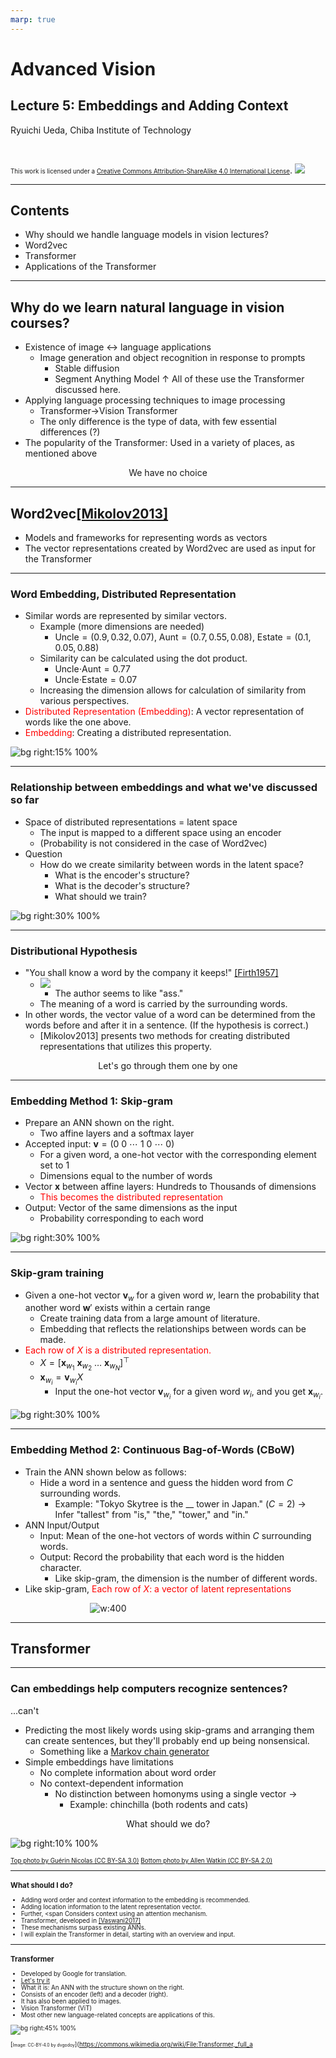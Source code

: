```yaml
---
marp: true
---
```


<!-- footer: "Advanced Vision Lecture 5" -->

# Advanced Vision

## Lecture 5: Embeddings and Adding Context

Ryuichi Ueda, Chiba Institute of Technology

<br />

<span style="font-size:70%">This work is licensed under a </span>[<span style="font-size:70%">Creative Commons Attribution-ShareAlike 4.0 International License</span>](https://creativecommons.org/licenses/by-sa/4.0/).
![](https://i.creativecommons.org/l/by-sa/4.0/88x31.png)

---

<!-- paginate: true -->

## Contents

- Why should we handle language models in vision lectures?
- Word2vec
- Transformer
- Applications of the Transformer

---

## Why do we learn natural language in vision courses?

- Existence of image $\leftrightarrow$ language applications
    - Image generation and object recognition in response to prompts
        - Stable diffusion
        - Segment Anything Model
↑ All of these use the Transformer discussed here.
- Applying language processing techniques to image processing
    - Transformer$\rightarrow$Vision Transformer
    - The only difference is the type of data, with few essential differences (?)
- The popularity of the Transformer: Used in a variety of places, as mentioned above

<center>We have no choice</center>

---

## Word2vec[[Mikolov2013]](https://arxiv.org/abs/1301.3781)

- Models and frameworks for representing words as vectors
- The vector representations created by Word2vec are used as input for the Transformer

---

### Word Embedding, Distributed Representation

- Similar words are represented by similar vectors.
    - Example (more dimensions are needed)
        - Uncle$= (0.9, 0.32, 0.07)$, Aunt$= (0.7, 0.55, 0.08)$, Estate$= (0.1, 0.05, 0.88)$
    - Similarity can be calculated using the dot product.
        - Uncle$\cdot$Aunt$= 0.77$
        - Uncle$\cdot$Estate$= 0.07$
    - Increasing the dimension allows for calculation of similarity from various perspectives.
- <span style="color:red">Distributed Representation (Embedding)</span>: A vector representation of words like the one above.
- <span style="color:red">Embedding</span>: Creating a distributed representation.

![bg right:15% 100%](./figs/embedding.png)

---

### Relationship between embeddings and what we've discussed so far

- Space of distributed representations = latent space
    - The input is mapped to a different space using an encoder
    - (Probability is not considered in the case of Word2vec)
- Question
    - How do we create similarity between words in the latent space?
        - What is the encoder's structure?
        - What is the decoder's structure?
        - What should we train?

![bg right:30% 100%](./figs/word_latent.png)

---

### Distributional Hypothesis

- "You shall know a word by the company it keeps!" [[Firth1957]](https://cs.brown.edu/courses/csci2952d/readings/lecture1-firth.pdf)
    - ![](./figs/ass.png)
        - The author seems to like "ass."
    - The meaning of a word is carried by the surrounding words.
- In other words, the vector value of a word can be determined from the words before and after it in a sentence. (If the hypothesis is correct.)
    - [Mikolov2013] presents two methods for creating distributed representations that utilizes this property.

<center>Let's go through them one by one</center>

---

### Embedding Method 1: Skip-gram

- Prepare an ANN shown on the right.
    - Two affine layers and a softmax layer
- Accepted input: $\boldsymbol{v} = (0\ 0\ \cdots\ 1\ 0\ \cdots\ 0)$
    - For a given word, a one-hot vector with the corresponding element set to $1$
    - Dimensions equal to the number of words
- Vector $\boldsymbol{x}$ between affine layers: Hundreds to Thousands of dimensions
    - <span style="color:red">This becomes the distributed representation</span>
- Output: Vector of the same dimensions as the input
    - Probability corresponding to each word

![bg right:30% 100%](./figs/skip_gram.png)

---

### Skip-gram training

- Given a one-hot vector $\boldsymbol{v}_{w}$ for a given word $w$, learn the probability that another word $\boldsymbol{w}'$ exists within a certain range
    - Create training data from a large amount of literature.
    - Embedding that reflects the relationships between words can be made.
- <span style="color:red">Each row of $X$ is a distributed representation.</span>
    - $X = [\boldsymbol{x}_{w_1}\ \boldsymbol{x}_{w_2}\ \dots\ \boldsymbol{x}_{w_N}]^\top$
    - $\boldsymbol{x}_{w_i} = \boldsymbol{v}_{w_i}X$
        - Input the one-hot vector $\boldsymbol{v}_{w_i}$ for a given word $w_i$, and you get $\boldsymbol{x}_{w_i}$.

![bg right:30% 100%](./figs/skip_gram.png)

---
### Embedding Method 2: Continuous Bag-of-Words (CBoW)

- Train the ANN shown below as follows:
    - Hide a word in a sentence and guess the hidden word from $C$ surrounding words.
        - Example: "Tokyo Skytree is the __ tower in Japan." ($C=2$)
$\rightarrow$ Infer "tallest" from "is," "the," "tower," and "in."
- ANN Input/Output
    - Input: Mean of the one-hot vectors of words within $C$ surrounding words.
    - Output: Record the probability that each word is the hidden character.
        - Like skip-gram, the dimension is the number of different words.
- Like skip-gram, <span style="color:red">Each row of $X$: a vector of latent representations</span>

$\qquad\qquad\qquad\qquad$![w:400](./figs/cbow.png)

---

## Transformer

---

### Can embeddings help computers recognize sentences?

...can't

- Predicting the most likely words using skip-grams and arranging them can create sentences, but they'll probably end up being nonsensical.
    - Something like a [Markov chain generator](https://lorem.sabigara.com/?source=ginga-tetsudo&format=plain&sentence_count=5)
- Simple embeddings have limitations
    - No complete information about word order
    - No context-dependent information
        - No distinction between homonyms using a single vector $\rightarrow$
            - Example: chinchilla (both rodents and cats)

<center>What should we do? </center>

![bg right:10% 100%](./figs/Chinchilla.jpg)

<span style="font-size:70%">
<a href="https://commons.wikimedia.org/wiki/Chinchilla_lanigera#/media/File:Chinchilla_lanigera_(Wroclaw_zoo)-2.JPG">Top photo by Guérin Nicolas (CC BY-SA 3.0)</a>
<a href="https://commons.wikimedia.org/wiki/File:Chinchilla_cat_(3228221937).jpg">Bottom photo by Allen Watkin (CC BY-SA 2.0)</a>

---

### What should I do?

- Adding word order and context information to the embedding is recommended.
- Adding location information to the latent representation vector.
- Further, <span Considers context using an attention mechanism.
- Transformer, developed in [[Vaswani2017]](https://arxiv.org/abs/1706.03762)
- These mechanisms surpass existing ANNs.
- I will explain the Transformer in detail, starting with an overview and input.

---

### Transformer

- Developed by Google for translation.
- [Let's try it](https://translate.google.co.jp/?hl=ja&sl=en&tl=ja&op=translate)
- What it is: An ANN with the structure shown on the right.
- Consists of an encoder (left) and a decoder (right).
- It has also been applied to images.
- Vision Transformer (ViT)
- Most other new language-related concepts are applications of this.

![bg right:45% 100%](https://upload.wikimedia.org/wikipedia/commons/3/34/Transformer%2C_full_architecture.png)

[<span style="font-size:70%">Image: CC-BY-4.0 by dvgodoy</span>](https://commons.wikimedia.org/wiki/File:Transformer,_full_a
